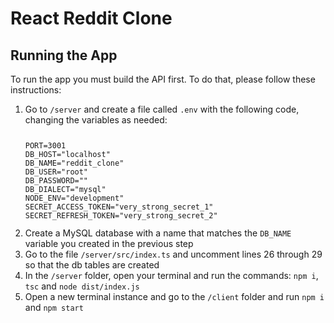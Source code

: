 # React Reddit Clone

## Running the App
To run the app you must build the API first. To do that, please follow these instructions:

<ol>
  <li>
    Go to <code>/server</code> and create a file called <code>.env</code> with the following code, changing the variables as needed:
    <code>
      <pre>PORT=3001
DB_HOST="localhost"
DB_NAME="reddit_clone"
DB_USER="root"
DB_PASSWORD=""
DB_DIALECT="mysql"
NODE_ENV="development"
SECRET_ACCESS_TOKEN="very_strong_secret_1"
SECRET_REFRESH_TOKEN="very_strong_secret_2"</pre></code>
  </li>
  <li>Create a MySQL database with a name that matches the <code>DB_NAME</code> variable you created in the previous step</li>
  <li>Go to the file <code>/server/src/index.ts</code> and uncomment lines 26 through 29 so that the db tables are created</li>
  <li>In the <code>/server</code> folder, open your terminal and run the commands: <code>npm i</code>, <code>tsc</code> and <code>node dist/index.js</code></li>
  <li>Open a new terminal instance and go to the <code>/client</code> folder and run <code>npm i</code> and <code>npm start</code></li>
</ol>
